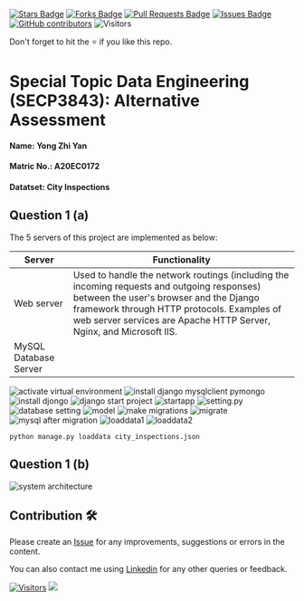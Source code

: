 <a href="https://github.com/drshahizan/SECP3843/stargazers"><img src="https://img.shields.io/github/stars/drshahizan/SECP3843" alt="Stars Badge"/></a>
<a href="https://github.com/drshahizan/SECP3843/network/members"><img src="https://img.shields.io/github/forks/drshahizan/SECP3843" alt="Forks Badge"/></a>
<a href="https://github.com/drshahizan/SECP3843/pulls"><img src="https://img.shields.io/github/issues-pr/drshahizan/SECP3843" alt="Pull Requests Badge"/></a>
<a href="https://github.com/drshahizan/SECP3843/issues"><img src="https://img.shields.io/github/issues/drshahizan/SECP3843" alt="Issues Badge"/></a>
<a href="https://github.com/drshahizan/SECP3843/graphs/contributors"><img alt="GitHub contributors" src="https://img.shields.io/github/contributors/drshahizan/SECP3843?color=2b9348"></a>
![Visitors](https://api.visitorbadge.io/api/visitors?path=https%3A%2F%2Fgithub.com%2Fdrshahizan%2FSECP3843&labelColor=%23d9e3f0&countColor=%23697689&style=flat)


Don't forget to hit the :star: if you like this repo.

# Special Topic Data Engineering (SECP3843): Alternative Assessment

#### Name: Yong Zhi Yan
#### Matric No.: A20EC0172
#### Datatset: City Inspections	

## Question 1 (a)
The 5 servers of this project are implemented as below:
<table>
  <thead>
    <th>Server</th>
    <th>Functionality</th>
  </thead>
  <tbody>
    <tr>
      <td>Web server</td>
      <td>Used to handle the network routings (including the incoming requests and outgoing responses) between the user's browser and the Django framework through HTTP protocols. Examples of web server services are Apache HTTP Server, Nginx, and Microsoft IIS.</td>
    </tr>
    <tr>
      <td>MySQL Database Server</td>
      <td></td>
    </tr>
  </tbody>
</table>
<img src="https://github.com/drshahizan/SECP3843/blob/main/submission/yongzy328/question%201/files/images/Screenshot%202023-06-27%20153108.png" alt="activate virtual environment">

<img src="https://github.com/drshahizan/SECP3843/blob/main/submission/yongzy328/question%201/files/images/Screenshot%202023-06-27%20153218.png" alt="install django mysqlclient pymongo">

<img src="https://github.com/drshahizan/SECP3843/blob/main/submission/yongzy328/question%201/files/images/Screenshot%202023-06-27%20153237.png" alt="install djongo">

<img src="https://github.com/drshahizan/SECP3843/blob/main/submission/yongzy328/question%201/files/images/Screenshot%202023-06-27%20153149.png" alt="django start project">

<img src="https://github.com/drshahizan/SECP3843/blob/main/submission/yongzy328/question%201/files/images/Screenshot%202023-06-27%20153205.png" alt="startapp">

<img src="https://github.com/drshahizan/SECP3843/blob/main/submission/yongzy328/question%201/files/images/Screenshot%202023-06-27%20164105.png" alt="setting.py">

<img src="https://github.com/drshahizan/SECP3843/blob/main/submission/yongzy328/question%201/files/images/Screenshot%202023-06-28%20015242.png" alt="database setting">

<img src="https://github.com/drshahizan/SECP3843/blob/main/submission/yongzy328/question%201/files/images/Screenshot%202023-06-28%20015505.png" alt="model">

<img src="https://github.com/drshahizan/SECP3843/blob/main/submission/yongzy328/question%201/files/images/Screenshot%202023-06-28%20015411.png" alt="make migrations">

<img src="https://github.com/drshahizan/SECP3843/blob/main/submission/yongzy328/question%201/files/images/Screenshot%202023-06-28%20015441.png" alt="migrate">

<img src="https://github.com/drshahizan/SECP3843/blob/main/submission/yongzy328/question%201/files/images/Screenshot%202023-06-28%20015852.png" alt="mysql after migration">

<img src="https://github.com/drshahizan/SECP3843/blob/main/submission/yongzy328/question%201/files/images/Screenshot%202023-06-28%20042111.png" alt="loaddata1">

<img src="https://github.com/drshahizan/SECP3843/blob/main/submission/yongzy328/question%201/files/images/Screenshot%202023-06-28%20042118.png" alt="loaddata2">











<code>python manage.py loaddata city_inspections.json</code>

## Question 1 (b)
<img src="https://github.com/drshahizan/SECP3843/blob/main/submission/yongzy328/question%201/files/images/use%20case%20diagram%20(current%20system)%20-%20Page%203.png" alt="system architecture">





## Contribution 🛠️
Please create an [Issue](https://github.com/drshahizan/special-topic-data-engineering/issues) for any improvements, suggestions or errors in the content.

You can also contact me using [Linkedin](https://www.linkedin.com/in/drshahizan/) for any other queries or feedback.

[![Visitors](https://api.visitorbadge.io/api/visitors?path=https%3A%2F%2Fgithub.com%2Fdrshahizan&labelColor=%23697689&countColor=%23555555&style=plastic)](https://visitorbadge.io/status?path=https%3A%2F%2Fgithub.com%2Fdrshahizan)
![](https://hit.yhype.me/github/profile?user_id=81284918)



